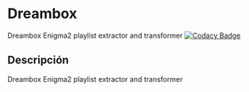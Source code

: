 ﻿# Dreambox
Dreambox Enigma2 playlist extractor and transformer [![Codacy Badge](https://app.codacy.com/project/badge/Grade/59ffcc292cc14664af306af0434730ac)](https://www.codacy.com/gh/Veltys/Dreambox/dashboard?utm_source=github.com&amp;utm_medium=referral&amp;utm_content=Veltys/Dreambox&amp;utm_campaign=Badge_Grade)


## Descripción
Dreambox Enigma2 playlist extractor and transformer
